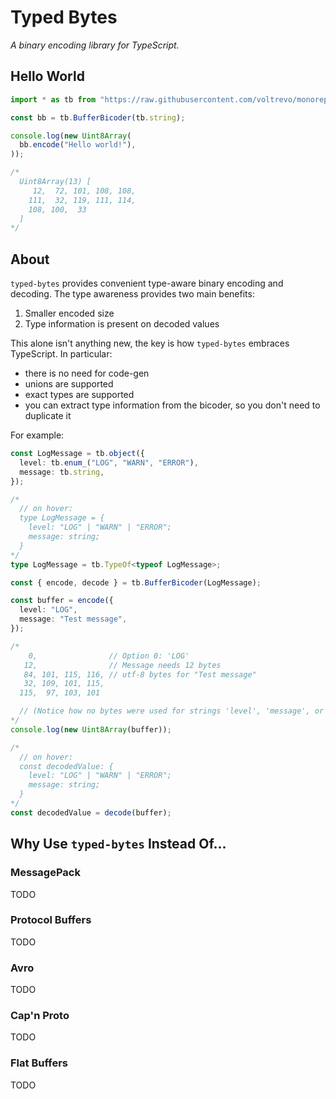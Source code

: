 # Typed Bytes

*A binary encoding library for TypeScript.*

## Hello World

```ts
import * as tb from "https://raw.githubusercontent.com/voltrevo/monorepo/26caa290/projects/typed-bytes/mod.ts";

const bb = tb.BufferBicoder(tb.string);

console.log(new Uint8Array(
  bb.encode("Hello world!"),
));

/*
  Uint8Array(13) [
     12,  72, 101, 108, 108,
    111,  32, 119, 111, 114,
    108, 100,  33
  ]
*/
```

## About

`typed-bytes` provides convenient type-aware binary encoding and decoding. The
type awareness provides two main benefits:

1. Smaller encoded size
2. Type information is present on decoded values

This alone isn't anything new, the key is how `typed-bytes` embraces TypeScript.
In particular:
- there is no need for code-gen
- unions are supported
- exact types are supported
- you can extract type information from the bicoder, so you don't need to duplicate it

For example:

```ts
const LogMessage = tb.object({
  level: tb.enum_("LOG", "WARN", "ERROR"),
  message: tb.string,
});

/*
  // on hover:
  type LogMessage = {
    level: "LOG" | "WARN" | "ERROR";
    message: string;
  }
*/
type LogMessage = tb.TypeOf<typeof LogMessage>;

const { encode, decode } = tb.BufferBicoder(LogMessage);

const buffer = encode({
  level: "LOG",
  message: "Test message",
});

/*
    0,                // Option 0: 'LOG'
   12,                // Message needs 12 bytes
   84, 101, 115, 116, // utf-8 bytes for "Test message"
   32, 109, 101, 115,
  115,  97, 103, 101

  // (Notice how no bytes were used for strings 'level', 'message', or 'LOG')
*/
console.log(new Uint8Array(buffer));

/*
  // on hover:
  const decodedValue: {
    level: "LOG" | "WARN" | "ERROR";
    message: string;
  }
*/
const decodedValue = decode(buffer);
```

## Why Use `typed-bytes` Instead Of...

### MessagePack

TODO

### Protocol Buffers

TODO

### Avro

TODO

### Cap'n Proto

TODO

### Flat Buffers

TODO
